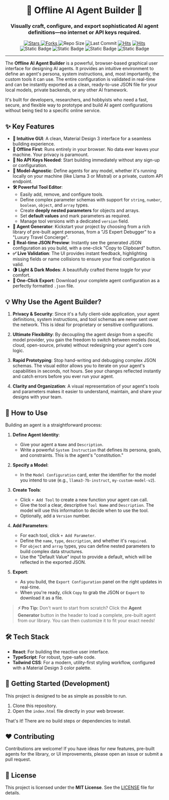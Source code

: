 <h1 align="center">🤖 Offline AI Agent Builder 🤖</h1>

<h3 align="center">Visually craft, configure, and export sophisticated AI agent definitions—no internet or API keys required.</h3>


<div align="center">
    
  <!-- Dynamic Badges -->
  <a href="https://github.com/sapthesh/ai-agent-builder/stargazers">
    <img src="https://img.shields.io/github/stars/sapthesh/ai-agent-builder?style=for-the-badge&logo=github&color=b491ff&logoColor=white" alt="Stars">
  </a>
  <a href="https://github.com/sapthesh/ai-agent-builder/network/members">
    <img src="https://img.shields.io/github/forks/sapthesh/ai-agent-builder?style=for-the-badge&logo=github&color=89c4f4&logoColor=white" alt="Forks">
  </a>
  <img src="https://img.shields.io/github/repo-size/sapthesh/ai-agent-builder?style=for-the-badge&logo=github&color=ff69b4&logoColor=white" alt="Repo Size">
  <img src="https://img.shields.io/github/last-commit/sapthesh/ai-agent-builder?style=for-the-badge&logo=github&color=f4d03f&logoColor=white" alt="Last Commit">
  <a href="https://hits.sh/github.com/sapthesh/ai-agent-builder/"><img alt="Hits" src="https://hits.sh/github.com/sapthesh/ai-agent-builder.svg?style=for-the-badge"/></a>
  <a href="https://hits.sh/github.com/sapthesh/ai-agent-builder/"><img alt="Hits" src="https://hits.sh/github.com/sapthesh/ai-agent-builder.svg?view=today-total&style=for-the-badge&color=fe7d37"/></a>
</div>

<div align="center">

<img alt="Static Badge" src="https://img.shields.io/badge/License-MIT-blue?style=for-the-badge">
<img alt="Static Badge" src="https://img.shields.io/badge/status-active-brightgreen?style=for-the-badge">
<img alt="Static Badge" src="https://img.shields.io/badge/mode-offline-blueviolet?style=for-the-badge">
<img alt="Static Badge" src="https://img.shields.io/badge/API_keys-not_required-orange?style=for-the-badge">

</div>

---

The **Offline AI Agent Builder** is a powerful, browser-based graphical user interface for designing AI agents. It provides an intuitive environment to define an agent's persona, system instructions, and, most importantly, the custom tools it can use. The entire configuration is validated in real-time and can be instantly exported as a clean, ready-to-use JSON file for your local models, private backends, or any other AI framework.

It's built for developers, researchers, and hobbyists who need a fast, secure, and flexible way to prototype and build AI agent configurations without being tied to a specific online service.

## ✨ Key Features

*   **🎨 Intuitive GUI**: A clean, Material Design 3 interface for a seamless building experience.
*   **🔌 Offline First**: Runs entirely in your browser. No data ever leaves your machine. Your privacy is paramount.
*   **🔑 No API Keys Needed**: Start building immediately without any sign-up or configuration.
*   **🤖 Model-Agnostic**: Define agents for any model, whether it's running locally on your machine (like Llama 3 or Mistral) or a private, custom API endpoint.
*   **🛠️ Powerful Tool Editor**:
    *   Easily add, remove, and configure tools.
    *   Define complex parameter schemas with support for `string`, `number`, `boolean`, `object`, and `array` types.
    *   Create **deeply nested parameters** for objects and arrays.
    *   Set **default values** and mark parameters as required.
    *   Manage tool versions with a dedicated `version` field.
*   **🚀 Agent Generator**: Kickstart your project by choosing from a rich library of pre-built agent personas, from a "JS Expert Debugger" to a "Luxury Travel Concierge".
*   **👀 Real-time JSON Preview**: Instantly see the generated JSON configuration as you build, with a one-click "Copy to Clipboard" button.
*   **✅ Live Validation**: The UI provides instant feedback, highlighting missing fields or name collisions to ensure your final configuration is valid.
*   **🌗 Light & Dark Modes**: A beautifully crafted theme toggle for your comfort.
*   **📁 One-Click Export**: Download your complete agent configuration as a perfectly formatted `.json` file.

## 💡 Why Use the Agent Builder?

1.  **Privacy & Security**: Since it's a fully client-side application, your agent definitions, system instructions, and tool schemas are never sent over the network. This is ideal for proprietary or sensitive configurations.

2.  **Ultimate Flexibility**: By decoupling the agent *design* from a specific model provider, you gain the freedom to switch between models (local, cloud, open-source, private) without redesigning your agent's core logic.

3.  **Rapid Prototyping**: Stop hand-writing and debugging complex JSON schemas. The visual editor allows you to iterate on your agent's capabilities in seconds, not hours. See your changes reflected instantly and catch errors before you ever run your agent.

4.  **Clarity and Organization**: A visual representation of your agent's tools and parameters makes it easier to understand, maintain, and share your designs with your team.

## 🚀 How to Use

Building an agent is a straightforward process:

1.  **Define Agent Identity**:
    *   Give your agent a `Name` and `Description`.
    *   Write a powerful `System Instruction` that defines its persona, goals, and constraints. This is the agent's "constitution."

2.  **Specify a Model**:
    *   In the `Model Configuration` card, enter the identifier for the model you intend to use (e.g., `llama3-7b-instruct`, `my-custom-model-v2`).

3.  **Create Tools**:
    *   Click `+ Add Tool` to create a new function your agent can call.
    *   Give the tool a clear, descriptive `Tool Name` and `Description`. The model will use this information to decide when to use the tool.
    *   Optionally, add a `Version` number.

4.  **Add Parameters**:
    *   For each tool, click `+ Add Parameter`.
    *   Define the `name`, `type`, `description`, and whether it's `required`.
    *   For `object` and `array` types, you can define nested parameters to build complex data structures.
    *   Use the "Default Value" input to provide a default, which will be reflected in the exported JSON.

5.  **Export**:
    *   As you build, the `Export Configuration` panel on the right updates in real-time.
    *   When you're ready, click `Copy` to grab the JSON or `Export` to download it as a file.

> **⚡ Pro Tip:** Don't want to start from scratch? Click the **Agent Generator** button in the header to load a complete, pre-built agent from our library. You can then customize it to fit your exact needs!

## 🛠️ Tech Stack

*   **React**: For building the reactive user interface.
*   **TypeScript**: For robust, type-safe code.
*   **Tailwind CSS**: For a modern, utility-first styling workflow, configured with a Material Design 3 color palette.

## 🏁 Getting Started (Development)

This project is designed to be as simple as possible to run.

1.  Clone this repository.
2.  Open the `index.html` file directly in your web browser.

That's it! There are no build steps or dependencies to install.

## ❤️ Contributing

Contributions are welcome! If you have ideas for new features, pre-built agents for the library, or UI improvements, please open an issue or submit a pull request.

## 📜 License

This project is licensed under the **MIT License**. See the [LICENSE](LICENSE) file for details.
